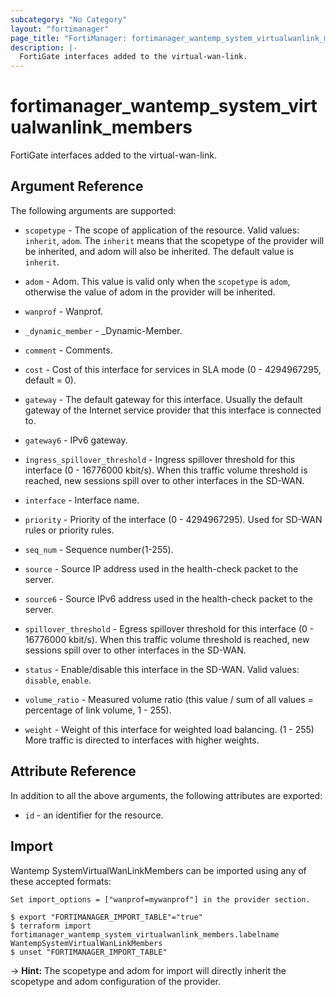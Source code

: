 ```yaml
---
subcategory: "No Category"
layout: "fortimanager"
page_title: "FortiManager: fortimanager_wantemp_system_virtualwanlink_members"
description: |-
  FortiGate interfaces added to the virtual-wan-link.
---
```


# fortimanager_wantemp_system_virtualwanlink_members
FortiGate interfaces added to the virtual-wan-link.

## Argument Reference


The following arguments are supported:

* `scopetype` - The scope of application of the resource. Valid values: `inherit`, `adom`. The `inherit` means that the scopetype of the provider will be inherited, and adom will also be inherited. The default value is `inherit`.
* `adom` - Adom. This value is valid only when the `scopetype` is `adom`, otherwise the value of adom in the provider will be inherited.
* `wanprof` - Wanprof.

* `_dynamic_member` - _Dynamic-Member.
* `comment` - Comments.
* `cost` - Cost of this interface for services in SLA mode (0 - 4294967295, default = 0).
* `gateway` - The default gateway for this interface. Usually the default gateway of the Internet service provider that this interface is connected to.
* `gateway6` - IPv6 gateway.
* `ingress_spillover_threshold` - Ingress spillover threshold for this interface (0 - 16776000 kbit/s). When this traffic volume threshold is reached, new sessions spill over to other interfaces in the SD-WAN.
* `interface` - Interface name.
* `priority` - Priority of the interface (0 - 4294967295). Used for SD-WAN rules or priority rules.
* `seq_num` - Sequence number(1-255).
* `source` - Source IP address used in the health-check packet to the server.
* `source6` - Source IPv6 address used in the health-check packet to the server.
* `spillover_threshold` - Egress spillover threshold for this interface (0 - 16776000 kbit/s). When this traffic volume threshold is reached, new sessions spill over to other interfaces in the SD-WAN.
* `status` - Enable/disable this interface in the SD-WAN. Valid values: `disable`, `enable`.

* `volume_ratio` - Measured volume ratio (this value / sum of all values = percentage of link volume, 1 - 255).
* `weight` - Weight of this interface for weighted load balancing. (1 - 255) More traffic is directed to interfaces with higher weights.


## Attribute Reference

In addition to all the above arguments, the following attributes are exported:
* `id` - an identifier for the resource.

## Import

Wantemp SystemVirtualWanLinkMembers can be imported using any of these accepted formats:
```
Set import_options = ["wanprof=mywanprof"] in the provider section.

$ export "FORTIMANAGER_IMPORT_TABLE"="true"
$ terraform import fortimanager_wantemp_system_virtualwanlink_members.labelname WantempSystemVirtualWanLinkMembers
$ unset "FORTIMANAGER_IMPORT_TABLE"
```
-> **Hint:** The scopetype and adom for import will directly inherit the scopetype and adom configuration of the provider.
